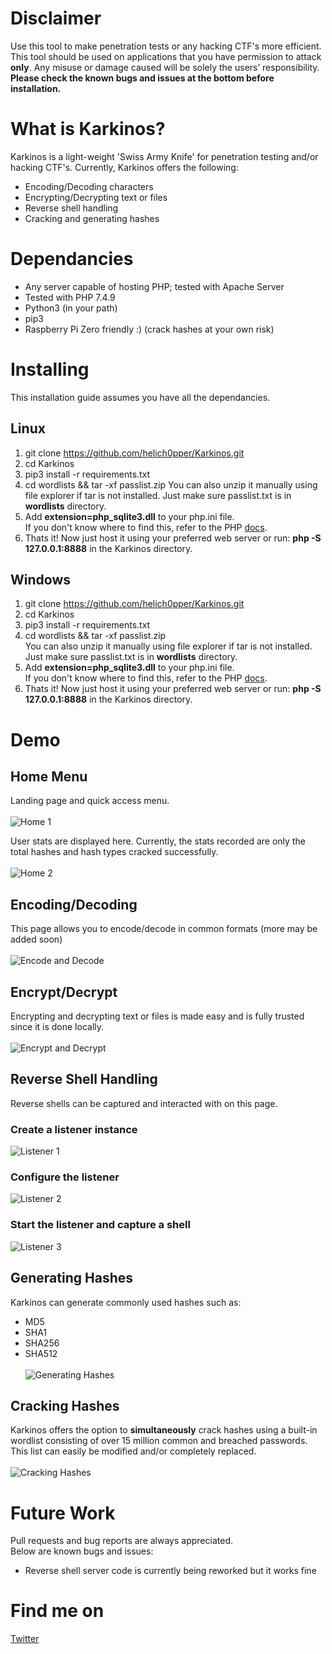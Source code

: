 # Disclaimer 
Use this tool to make penetration tests or any hacking CTF's more efficient. This tool should be used on applications that you have permission to attack **only**. Any misuse or damage caused will be solely the users’ responsibility. <br>
**Please check the known bugs and issues at the bottom before installation.**

# What is Karkinos?
Karkinos is a light-weight 'Swiss Army Knife' for penetration testing and/or hacking CTF's. Currently, Karkinos offers the following:
* Encoding/Decoding characters
* Encrypting/Decrypting text or files
* Reverse shell handling
* Cracking and generating hashes

# Dependancies
* Any server capable of hosting PHP; tested with Apache Server 
* Tested with PHP 7.4.9
* Python3 (in your path)
* pip3
* Raspberry Pi Zero friendly :) (crack hashes at your own risk)

# Installing
This installation guide assumes you have all the dependancies.
## Linux
1. git clone https://github.com/helich0pper/Karkinos.git
2. cd Karkinos
3. pip3 install -r requirements.txt
4. cd wordlists && tar -xf passlist.zip
You can also unzip it manually using file explorer if tar is not installed. Just make sure passlist.txt is in **wordlists** directory.
5. Add **extension=php_sqlite3.dll** to your php.ini file. <br>
If you don't know where to find this, refer to the PHP [docs](https://www.php.net/manual/en/configuration.file.php#:~:text=d%20php%20PHP%20will%20load,ini%20as%20configuration%20files.).
6. Thats it! Now just host it using your preferred web server or run: **php -S 127.0.0.1:8888** in the Karkinos directory.

## Windows
1. git clone https://github.com/helich0pper/Karkinos.git
2. cd Karkinos
3. pip3 install -r requirements.txt
4. cd wordlists && tar -xf passlist.zip <br>
You can also unzip it manually using file explorer if tar is not installed. Just make sure passlist.txt is in **wordlists** directory.
5. Add **extension=php_sqlite3.dll** to your php.ini file. <br>
If you don't know where to find this, refer to the PHP [docs](https://www.php.net/manual/en/configuration.file.php#:~:text=d%20php%20PHP%20will%20load,ini%20as%20configuration%20files.).
6. Thats it! Now just host it using your preferred web server or run: **php -S 127.0.0.1:8888** in the Karkinos directory.

# Demo
## Home Menu
Landing page and quick access menu. <br> \
![Home 1](https://github.com/helich0pper/Karkinos/blob/main/screenshots/home.png) <br>

User stats are displayed here. Currently, the stats recorded are only the total hashes and hash types cracked successfully. <br> \
![Home 2](https://github.com/helich0pper/Karkinos/blob/main/screenshots/home2.png) <br>

## Encoding/Decoding
This page allows you to encode/decode in common formats (more may be added soon)  <br> \
![Encode and Decode](https://github.com/helich0pper/Karkinos/blob/main/screenshots/encode.png) <br>
 
## Encrypt/Decrypt
Encrypting and decrypting text or files is made easy and is fully trusted since it is done locally. <br> \
![Encrypt and Decrypt](https://github.com/helich0pper/Karkinos/blob/main/screenshots/encrypt.png) <br>

## Reverse Shell Handling
Reverse shells can be captured and interacted with on this page. <br>
### Create a listener instance
![Listener 1](https://github.com/helich0pper/Karkinos/blob/main/screenshots/reverse.png) <br>
### Configure the listener
![Listener 2](https://github.com/helich0pper/Karkinos/blob/main/screenshots/reverse2.png) <br>
### Start the listener and capture a shell
![Listener 3](https://github.com/helich0pper/Karkinos/blob/main/screenshots/reverse3.png) <br>

## Generating Hashes
Karkinos can generate commonly used hashes such as:
* MD5
* SHA1
* SHA256
* SHA512
 <br> \
![Generating Hashes](https://github.com/helich0pper/Karkinos/blob/main/screenshots/convert.png) <br>

## Cracking Hashes
Karkinos offers the option to **simultaneously** crack hashes using a built-in wordlist consisting of over 15 million common and breached passwords. This list can easily be modified and/or completely replaced. <br> \
![Cracking Hashes](https://github.com/helich0pper/Karkinos/blob/main/screenshots/crack.png) <br>

# Future Work
Pull requests and bug reports are always appreciated. <br>
Below are known bugs and issues:
* Reverse shell server code is currently being reworked but it works fine

# Find me on
<a href="https://twitter.com/helich0pper">Twitter</a>


